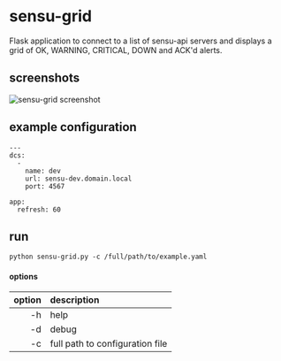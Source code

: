 # sensu-grid

Flask application to connect to a list of sensu-api servers and displays a grid of OK, WARNING, CRITICAL, DOWN and ACK'd alerts.

## screenshots

![sensu-grid screenshot](https://github.com/alex-leonhardt/sensu-grid/screenshots/screenshot_sensu-grid.png)

## example configuration
```
---
dcs:
  -
    name: dev
    url: sensu-dev.domain.local
    port: 4567

app:
  refresh: 60
```

## run
```
python sensu-grid.py -c /full/path/to/example.yaml
```

#### options

| option | description                     |
|-------:|:--------------------------------|
| -h     | help                            |
| -d     | debug                           |
| -c     | full path to configuration file |
